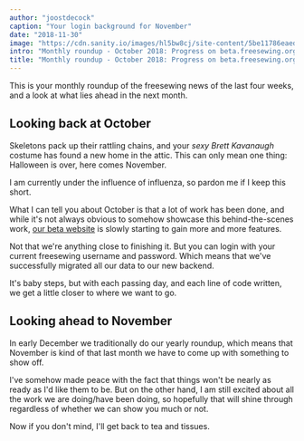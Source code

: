 ```yaml
---
author: "joostdecock"
caption: "Your login background for November"
date: "2018-11-30"
image: "https://cdn.sanity.io/images/hl5bw8cj/site-content/5be11786eaed9bba641fa66b812a3fc9f68aed1d-1920x1410.jpg"
intro: "Monthly roundup - October 2018: Progress on beta.freesewing.org"
title: "Monthly roundup - October 2018: Progress on beta.freesewing.org"
---
```



This is your monthly roundup of the freesewing news of the last four weeks, and a look at what lies ahead in the next month.

## Looking back at October

Skeletons pack up their rattling chains, and your *sexy Brett Kavanaugh* costume has found a new home in the attic. This can only mean one thing: Halloween is over, here comes November.

I am currently under the influence of influenza, so pardon me if I keep this short.

What I can tell you about October is that a lot of work has been done, and while it's not always obvious to somehow showcase this behind-the-scenes work, [our beta website](https://beta.freesewing.org/) is slowly starting to gain more and more features.

Not that we're anything close to finishing it. But you can login with your current freesewing username and password. Which means that we've successfully migrated all our data to our new backend.

It's baby steps, but with each passing day, and each line of code written, we get a little closer to where we want to go.

## Looking ahead to November

In early December we traditionally do our yearly roundup, which means that November is kind of that last month we have to come up with something to show off.

I've somehow made peace with the fact that things won't be nearly as ready as I'd like them to be. But on the other hand, I am still excited about all the work we are doing/have been doing, so hopefully that will shine through regardless of whether we can show you much or not.

Now if you don't mind, I'll get back to tea and tissues.

